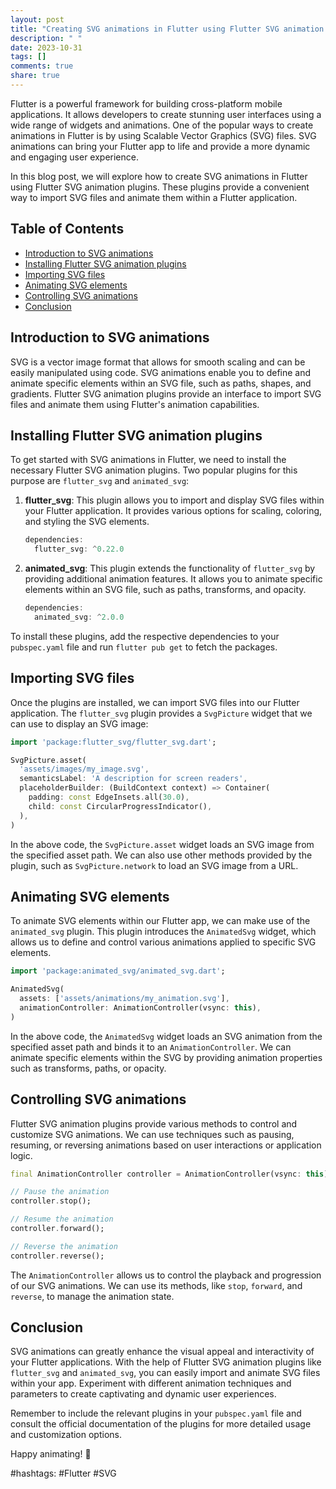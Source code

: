 ```yaml
---
layout: post
title: "Creating SVG animations in Flutter using Flutter SVG animation plugins"
description: " "
date: 2023-10-31
tags: []
comments: true
share: true
---
```


Flutter is a powerful framework for building cross-platform mobile applications. It allows developers to create stunning user interfaces using a wide range of widgets and animations. One of the popular ways to create animations in Flutter is by using Scalable Vector Graphics (SVG) files. SVG animations can bring your Flutter app to life and provide a more dynamic and engaging user experience.

In this blog post, we will explore how to create SVG animations in Flutter using Flutter SVG animation plugins. These plugins provide a convenient way to import SVG files and animate them within a Flutter application.

## Table of Contents
- [Introduction to SVG animations](#introduction-to-svg-animations)
- [Installing Flutter SVG animation plugins](#installing-flutter-svg-animation-plugins)
- [Importing SVG files](#importing-svg-files)
- [Animating SVG elements](#animating-svg-elements)
- [Controlling SVG animations](#controlling-svg-animations)
- [Conclusion](#conclusion)

## Introduction to SVG animations
SVG is a vector image format that allows for smooth scaling and can be easily manipulated using code. SVG animations enable you to define and animate specific elements within an SVG file, such as paths, shapes, and gradients. Flutter SVG animation plugins provide an interface to import SVG files and animate them using Flutter's animation capabilities.

## Installing Flutter SVG animation plugins
To get started with SVG animations in Flutter, we need to install the necessary Flutter SVG animation plugins. Two popular plugins for this purpose are `flutter_svg` and `animated_svg`:

1. **flutter_svg**: This plugin allows you to import and display SVG files within your Flutter application. It provides various options for scaling, coloring, and styling the SVG elements.

   ```dart
   dependencies:
     flutter_svg: ^0.22.0
   ```

2. **animated_svg**: This plugin extends the functionality of `flutter_svg` by providing additional animation features. It allows you to animate specific elements within an SVG file, such as paths, transforms, and opacity.

   ```dart
   dependencies:
     animated_svg: ^2.0.0
   ```

To install these plugins, add the respective dependencies to your `pubspec.yaml` file and run `flutter pub get` to fetch the packages.

## Importing SVG files
Once the plugins are installed, we can import SVG files into our Flutter application. The `flutter_svg` plugin provides a `SvgPicture` widget that we can use to display an SVG image:

```dart
import 'package:flutter_svg/flutter_svg.dart';

SvgPicture.asset(
  'assets/images/my_image.svg',
  semanticsLabel: 'A description for screen readers',
  placeholderBuilder: (BuildContext context) => Container(
    padding: const EdgeInsets.all(30.0),
    child: const CircularProgressIndicator(),
  ),
)
```

In the above code, the `SvgPicture.asset` widget loads an SVG image from the specified asset path. We can also use other methods provided by the plugin, such as `SvgPicture.network` to load an SVG image from a URL.

## Animating SVG elements
To animate SVG elements within our Flutter app, we can make use of the `animated_svg` plugin. This plugin introduces the `AnimatedSvg` widget, which allows us to define and control various animations applied to specific SVG elements. 

```dart
import 'package:animated_svg/animated_svg.dart';

AnimatedSvg(
  assets: ['assets/animations/my_animation.svg'],
  animationController: AnimationController(vsync: this),
)
```

In the above code, the `AnimatedSvg` widget loads an SVG animation from the specified asset path and binds it to an `AnimationController`. We can animate specific elements within the SVG by providing animation properties such as transforms, paths, or opacity.

## Controlling SVG animations
Flutter SVG animation plugins provide various methods to control and customize SVG animations. We can use techniques such as pausing, resuming, or reversing animations based on user interactions or application logic.

```dart
final AnimationController controller = AnimationController(vsync: this);

// Pause the animation
controller.stop();

// Resume the animation
controller.forward();

// Reverse the animation
controller.reverse();
```

The `AnimationController` allows us to control the playback and progression of our SVG animations. We can use its methods, like `stop`, `forward`, and `reverse`, to manage the animation state.

## Conclusion
SVG animations can greatly enhance the visual appeal and interactivity of your Flutter applications. With the help of Flutter SVG animation plugins like `flutter_svg` and `animated_svg`, you can easily import and animate SVG files within your app. Experiment with different animation techniques and parameters to create captivating and dynamic user experiences.

Remember to include the relevant plugins in your `pubspec.yaml` file and consult the official documentation of the plugins for more detailed usage and customization options.

Happy animating! 🚀

#hashtags: #Flutter #SVG